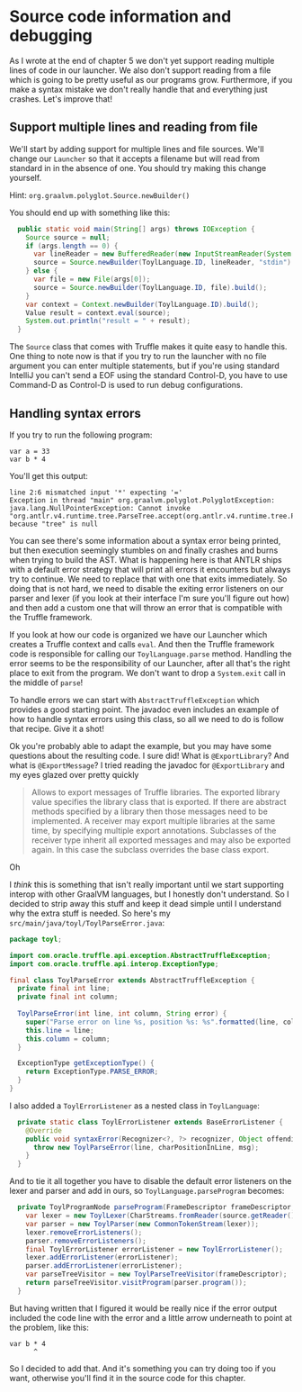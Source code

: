 # Source code information and debugging

As I wrote at the end of chapter 5 we don't yet support reading
multiple lines of code in our launcher. We also don't support reading
from a file which is going to be pretty useful as our programs
grow. Furthermore, if you make a syntax mistake we don't really handle
that and everything just crashes. Let's improve that!

## Support multiple lines and reading from file

We'll start by adding support for multiple lines and file
sources. We'll change our `Launcher` so that it accepts a filename but
will read from standard in in the absence of one. You should try
making this change yourself.

Hint: `org.graalvm.polyglot.Source.newBuilder()`

You should end up with something like this:

```java
  public static void main(String[] args) throws IOException {
    Source source = null;
    if (args.length == 0) {
      var lineReader = new BufferedReader(new InputStreamReader(System.in));
      source = Source.newBuilder(ToylLanguage.ID, lineReader, "stdin").build();
    } else {
      var file = new File(args[0]);
      source = Source.newBuilder(ToylLanguage.ID, file).build();
    }
    var context = Context.newBuilder(ToylLanguage.ID).build();
    Value result = context.eval(source);
    System.out.println("result = " + result);
  }
```

The `Source` class that comes with Truffle makes it quite easy to
handle this. One thing to note now is that if you try to run the
launcher with no file argument you can enter multiple statements, but
if you're using standard IntelliJ you can't send a EOF using the
standard Control-D, you have to use Command-D as Control-D is used to
run debug configurations.

## Handling syntax errors

If you try to run the following program:

```
var a = 33
var b * 4
```

You'll get this output:

```
line 2:6 mismatched input '*' expecting '='
Exception in thread "main" org.graalvm.polyglot.PolyglotException: java.lang.NullPointerException: Cannot invoke "org.antlr.v4.runtime.tree.ParseTree.accept(org.antlr.v4.runtime.tree.ParseTreeVisitor)" because "tree" is null
```

You can see there's some information about a syntax error being
printed, but then execution seemingly stumbles on and finally crashes
and burns when trying to build the AST. What is happening here is that
ANTLR ships with a default error strategy that will print all errors
it encounters but always try to continue. We need to replace that with
one that exits immediately. So doing that is not hard, we need to
disable the exiting error listeners on our parser and lexer (if you
look at their interface I'm sure you'll figure out how) and then add a
custom one that will throw an error that is compatible with the
Truffle framework.

If you look at how our code is organized we have our Launcher which
creates a Truffle context and calls `eval`. And then the Truffle
framework code is responsible for calling our `ToylLanguage.parse`
method. Handling the error seems to be the responsibility of our
Launcher, after all that's the right place to exit from the
program. We don't want to drop a `System.exit` call in the middle of
`parse`!

To handle errors we can start with `AbstractTruffleException` which
provides a good starting point. The javadoc even includes an example
of how to handle syntax errors using this class, so all we need to do
is follow that recipe. Give it a shot!

Ok you're probably able to adapt the example, but you may have some
questions about the resulting code. I sure did! What is
`@ExportLibrary`? And what is `@ExportMessage`? I tried reading the
javadoc for `@ExportLibrary` and my eyes glazed over pretty quickly

> Allows to export messages of Truffle libraries. The exported library
> value specifies the library class that is exported. If there are
> abstract methods specified by a library then those messages need to
> be implemented. A receiver may export multiple libraries at the same
> time, by specifying multiple export annotations. Subclasses of the
> receiver type inherit all exported messages and may also be exported
> again. In this case the subclass overrides the base class export.

Oh

I *think* this is something that isn't really important until we start
supporting interop with other GraalVM languages, but I honestly don't
understand. So I decided to strip away this stuff and keep it dead
simple until I understand why the extra stuff is needed. So here's my
`src/main/java/toyl/ToylParseError.java`:

```java
package toyl;

import com.oracle.truffle.api.exception.AbstractTruffleException;
import com.oracle.truffle.api.interop.ExceptionType;

final class ToylParseError extends AbstractTruffleException {
  private final int line;
  private final int column;
  
  ToylParseError(int line, int column, String error) {
    super("Parse error on line %s, position %s: %s".formatted(line, column, error));
    this.line = line;
    this.column = column;
  }

  ExceptionType getExceptionType() {
    return ExceptionType.PARSE_ERROR;
  }
}
```

I also added a `ToylErrorListener` as a nested class in `ToylLanguage`:

```java
  private static class ToylErrorListener extends BaseErrorListener {
    @Override
    public void syntaxError(Recognizer<?, ?> recognizer, Object offendingSymbol, int line, int charPositionInLine, String msg, RecognitionException e) {
      throw new ToylParseError(line, charPositionInLine, msg);
    }
  }
```

And to tie it all together you have to disable the default error
listeners on the lexer and parser and add in ours, so
`ToylLanguage.parseProgram` becomes:

```java
  private ToylProgramNode parseProgram(FrameDescriptor frameDescriptor, Source source) throws IOException {
    var lexer = new ToylLexer(CharStreams.fromReader(source.getReader()));
    var parser = new ToylParser(new CommonTokenStream(lexer));
    lexer.removeErrorListeners();
    parser.removeErrorListeners();
    final ToylErrorListener errorListener = new ToylErrorListener();
    lexer.addErrorListener(errorListener);
    parser.addErrorListener(errorListener);
    var parseTreeVisitor = new ToylParseTreeVisitor(frameDescriptor);
    return parseTreeVisitor.visitProgram(parser.program());
  }
```

But having written that I figured it would be really nice if the error
output included the code line with the error and a little arrow
underneath to point at the problem, like this:

```
var b * 4
      ^
```

So I decided to add that. And it's something you can try doing too if
you want, otherwise you'll find it in the source code for this
chapter.
